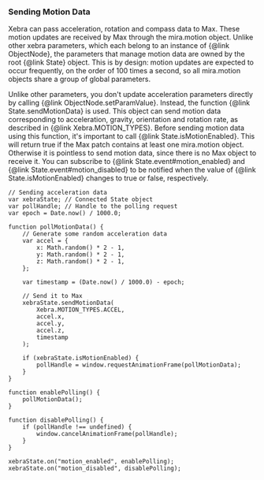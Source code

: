 ### Sending Motion Data

Xebra can pass acceleration, rotation and compass data to Max. These motion updates are received by Max through the mira.motion object. Unlike other xebra parameters, which each belong to an instance of {@link ObjectNode}, the parameters that manage motion data are owned by the root {@link State} object. This is by design: motion updates are expected to occur frequently, on the order of 100 times a second, so all mira.motion objects share a group of global parameters.

Unlike other parameters, you don't update acceleration parameters directly by calling {@link ObjectNode.setParamValue}. Instead, the function {@link State.sendMotionData} is used. This object can send motion data corresponding to acceleration, gravity, orientation and rotation rate, as described in {@link Xebra.MOTION_TYPES}. Before sending motion data using this function, it's important to call {@link State.isMotionEnabled}. This will return true if the Max patch contains at least one mira.motion object. Otherwise it is pointless to send motion data, since there is no Max object to receive it. You can subscribe to {@link State.event#motion_enabled} and {@link State.event#motion_disabled} to be notified when the value of {@link State.isMotionEnabled} changes to true or false, respectively.

```
// Sending acceleration data
var xebraState; // Connected State object
var pollHandle; // Handle to the polling request
var epoch = Date.now() / 1000.0;

function pollMotionData() {
	// Generate some random acceleration data
	var accel = {
		x: Math.random() * 2 - 1,
		y: Math.random() * 2 - 1,
		z: Math.random() * 2 - 1,
	};

	var timestamp = (Date.now() / 1000.0) - epoch;

	// Send it to Max
	xebraState.sendMotionData(
		Xebra.MOTION_TYPES.ACCEL,
		accel.x,
		accel.y,
		accel.z,
		timestamp
	);

	if (xebraState.isMotionEnabled) {
		pollHandle = window.requestAnimationFrame(pollMotionData);
	}
}

function enablePolling() {
	pollMotionData();
}

function disablePolling() {
	if (pollHandle !== undefined) {
		window.cancelAnimationFrame(pollHandle);
	}
}

xebraState.on("motion_enabled", enablePolling);
xebraState.on("motion_disabled", disablePolling);
```


